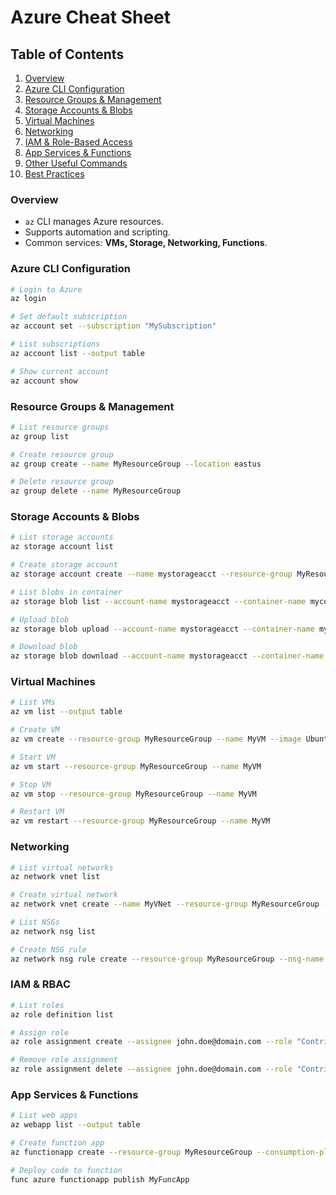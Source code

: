 # **Azure Cheat Sheet**

## **Table of Contents**

1. [Overview](#overview)
2. [Azure CLI Configuration](#azure-cli-configuration)
3. [Resource Groups & Management](#resource-groups--management)
4. [Storage Accounts & Blobs](#storage-accounts--blobs)
5. [Virtual Machines](#virtual-machines)
6. [Networking](#networking)
7. [IAM & Role-Based Access](#iam--role-based-access)
8. [App Services & Functions](#app-services--functions)
9. [Other Useful Commands](#other-useful-commands)
10. [Best Practices](#best-practices)

### **Overview**

* `az` CLI manages Azure resources.
* Supports automation and scripting.
* Common services: **VMs, Storage, Networking, Functions**.

### **Azure CLI Configuration**

```bash
# Login to Azure
az login

# Set default subscription
az account set --subscription "MySubscription"

# List subscriptions
az account list --output table

# Show current account
az account show
```

### **Resource Groups & Management**

```bash
# List resource groups
az group list

# Create resource group
az group create --name MyResourceGroup --location eastus

# Delete resource group
az group delete --name MyResourceGroup
```

### **Storage Accounts & Blobs**

```bash
# List storage accounts
az storage account list

# Create storage account
az storage account create --name mystorageacct --resource-group MyResourceGroup --location eastus --sku Standard_LRS

# List blobs in container
az storage blob list --account-name mystorageacct --container-name mycontainer --output table

# Upload blob
az storage blob upload --account-name mystorageacct --container-name mycontainer --name file.txt --file ./file.txt

# Download blob
az storage blob download --account-name mystorageacct --container-name mycontainer --name file.txt --file ./file.txt
```

### **Virtual Machines**

```bash
# List VMs
az vm list --output table

# Create VM
az vm create --resource-group MyResourceGroup --name MyVM --image UbuntuLTS --admin-username azureuser --generate-ssh-keys

# Start VM
az vm start --resource-group MyResourceGroup --name MyVM

# Stop VM
az vm stop --resource-group MyResourceGroup --name MyVM

# Restart VM
az vm restart --resource-group MyResourceGroup --name MyVM
```

### **Networking**

```bash
# List virtual networks
az network vnet list

# Create virtual network
az network vnet create --name MyVNet --resource-group MyResourceGroup --subnet-name MySubnet

# List NSGs
az network nsg list

# Create NSG rule
az network nsg rule create --resource-group MyResourceGroup --nsg-name MyNSG --name AllowSSH --protocol tcp --priority 1000 --destination-port-range 22 --access allow
```

### **IAM & RBAC**

```bash
# List roles
az role definition list

# Assign role
az role assignment create --assignee john.doe@domain.com --role "Contributor" --resource-group MyResourceGroup

# Remove role assignment
az role assignment delete --assignee john.doe@domain.com --role "Contributor" --resource-group MyResourceGroup
```

### **App Services & Functions**

```bash
# List web apps
az webapp list --output table

# Create function app
az functionapp create --resource-group MyResourceGroup --consumption-plan-location eastus --runtime python --functions-version 4 --name MyFuncApp

# Deploy code to function
func azure functionapp publish MyFuncApp
```
